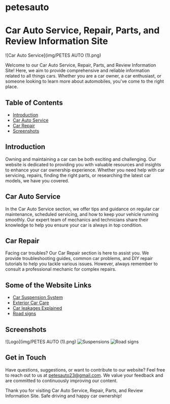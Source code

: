# petesauto
# Car Auto Service, Repair, Parts, and Review Information Site

![Car Auto Service](img/PETES AUTO (1).png)

Welcome to our Car Auto Service, Repair, Parts, and Review Information Site! Here, we aim to provide comprehensive and reliable information related to all things cars. Whether you are a car owner, a car enthusiast, or someone looking to learn more about automobiles, you've come to the right place.

## Table of Contents

- [Introduction](#introduction)
- [Car Auto Service](#car-auto-service)
- [Car Repair](#car-repair)
- [Screenshots](#screenshots)


## Introduction

Owning and maintaining a car can be both exciting and challenging. Our website is dedicated to providing you with valuable resources and insights to enhance your car ownership experience. Whether you need help with car servicing, repairs, finding the right parts, or researching the latest car models, we have you covered.

## Car Auto Service

In the Car Auto Service section, we offer tips and guidance on regular car maintenance, scheduled servicing, and how to keep your vehicle running smoothly. Our expert team of mechanics and technicians share their knowledge to help you ensure your car is always in top condition.

## Car Repair

Facing car troubles? Our Car Repair section is here to assist you. We provide troubleshooting guides, common car problems, and DIY repair tutorials to help you tackle various issues. However, always remember to consult a professional mechanic for complex repairs.



## Some of the Website Links

- [Car Suspension System](https://petesauto.co.ke/suspension.html)
- [Exterior Car Care](https://petesauto.co.ke/exterior_care.html)
- [Car leakages Explained](https://petesauto.co.ke/car_leakages.html)
- [Road signs](https://petesauto.co.ke/roadsign.html)

## Screenshots

![Logo](img/PETES AUTO (1).png)
![Suspensions](img/suspension.png)
![Road signs](img/roadsign.png)

## Get in Touch

Have questions, suggestions, or want to contribute to our website? Feel free to reach out to us at petesauto23@gmail.com. We value your feedback and are committed to continuously improving our content.

Thank you for visiting Car Auto Service, Repair, Parts, and Review Information Site. Safe driving and happy car ownership!
